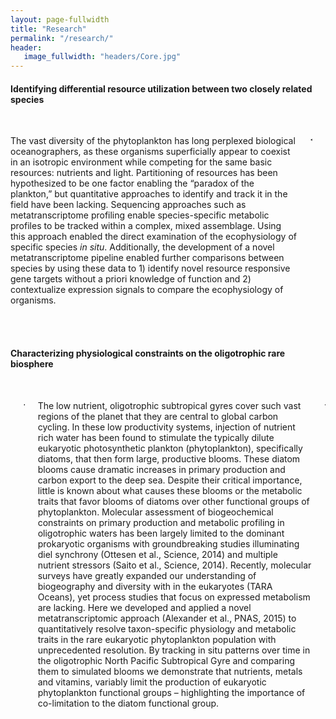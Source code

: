 ```yaml
---
layout: page-fullwidth
title: "Research"
permalink: "/research/"
header:
   image_fullwidth: "headers/Core.jpg"
---
```

  <h4>Identifying differential resource utilization between two closely related species</h4><br>

<div class="row">
  <div class="medium-8 columns">
  
The vast diversity of the phytoplankton has long perplexed biological oceanographers, as these organisms superficially appear to coexist in an isotropic environment while competing for the same basic resources: nutrients and light. Partitioning of resources has been hypothesized to be one factor enabling the “paradox of the plankton,” but quantitative approaches to identify and track it in the field have been lacking. Sequencing approaches such as metatranscriptome profiling enable species-specific metabolic profiles to be tracked within a complex, mixed assemblage. Using this approach enabled the direct examination of the ecophysiology of specific species <i>in situ</i>. Additionally, the development of a novel metatranscriptome pipeline enabled further comparisons between species by using these data to 1) identify novel resource responsive gene targets without a priori knowledge of function and 2) contextualize expression signals to compare the ecophysiology of organisms. 

    </div>
  <div class="medium-4 columns">
  
  <img src="https://github.com/halexand/halexand.github.io/blob/master/images/Profile1.jpg?raw=true" alt="">
    </div>
</div>
<br>
<br>
 <h4>Characterizing physiological constraints on the oligotrophic rare biosphere</h4><br>

<div class="row">
  <div class="medium-4 columns">
    <img src="https://github.com/halexand/halexand.github.io/blob/master/images/Profile1.jpg?raw=true" alt="">

  

    </div>
  <div class="medium-8 columns">

The low nutrient, oligotrophic subtropical gyres cover such vast regions of the planet that they are central to global carbon cycling. In these low productivity systems, injection of nutrient rich water has been found to stimulate the typically dilute eukaryotic photosynthetic plankton (phytoplankton), specifically diatoms, that then form large, productive blooms. These diatom blooms cause dramatic increases in primary production and carbon export to the deep sea. Despite their critical importance, little is known about what causes these blooms or the metabolic traits that favor blooms of diatoms over other functional groups of phytoplankton.
Molecular assessment of biogeochemical constraints on primary production and metabolic profiling in oligotrophic waters has been largely limited to the dominant prokaryotic organisms with groundbreaking studies illuminating diel synchrony (Ottesen et al., Science, 2014) and multiple nutrient stressors (Saito et al., Science, 2014). Recently, molecular surveys have greatly expanded our understanding of biogeography and diversity with in the eukaryotes (TARA Oceans), yet process studies that focus on expressed metabolism are lacking. Here we developed and applied a novel metatranscriptomic approach (Alexander et al., PNAS, 2015) to quantitatively resolve taxon-specific physiology and metabolic traits in the rare eukaryotic phytoplankton population with unprecedented resolution. By tracking in situ patterns over time in the oligotrophic North Pacific Subtropical Gyre and comparing them to simulated blooms we demonstrate that nutrients, metals and vitamins, variably limit the production of eukaryotic phytoplankton functional groups – highlighting the importance of co-limitation to the diatom functional group. 

    </div>
</div>

